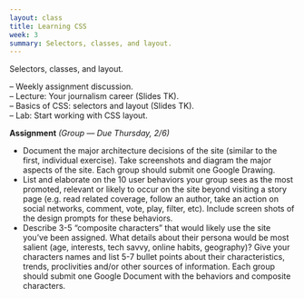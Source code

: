 ```yaml
---
layout: class
title: Learning CSS
week: 3
summary: Selectors, classes, and layout.
---
```


Selectors, classes, and layout.

– Weekly assignment discussion.<br />
– Lecture: Your journalism career (Slides TK).<br />
– Basics of CSS: selectors and layout (Slides TK).<br />
– Lab: Start working with CSS layout.

**Assignment** *(Group — Due Thursday, 2/6)*

- Document the major architecture decisions of the site (similar to the first, individual exercise). Take screenshots and diagram the major aspects of the site. Each group should submit one Google Drawing.
- List and elaborate on the 10 user behaviors your group sees as the most promoted, relevant or likely to occur on the site beyond visiting a story page (e.g. read related coverage, follow an author, take an action on social networks, comment, vote, play, filter, etc). Include screen shots of the design prompts for these behaviors.
- Describe 3-5 “composite characters” that would likely use the site you’ve been assigned. What details about their persona would be most salient (age, interests, tech savvy, online habits, geography)? Give your characters names and list 5-7 bullet points about their characteristics, trends, proclivities and/or other sources of information. Each group should submit one Google Document with the behaviors and composite characters. 


